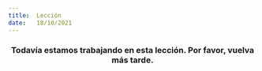 ```yaml
---
title:  Lección
date:   18/10/2021
---
```


### <center>Todavía estamos trabajando en esta lección. Por favor, vuelva más tarde.</center>
